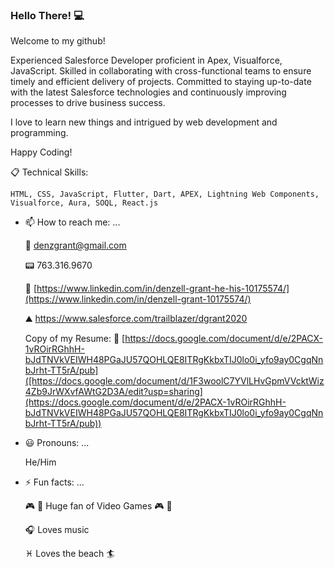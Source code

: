 ### Hello There! :computer:
  Welcome to my github! 
  
Experienced Salesforce Developer proficient in Apex, Visualforce, JavaScript. Skilled in collaborating with cross-functional teams to ensure timely and efficient delivery of projects. Committed to staying up-to-date with the latest Salesforce technologies and continuously improving processes to drive business success.

  
  I love to learn new things and intrigued by web development and programming.
  
  Happy Coding! 
  
  :clipboard: Technical Skills:
  
  `HTML, CSS, JavaScript, Flutter, Dart, APEX, Lightning Web Components, Visualforce, Aura, SOQL, React.js`

 
  
- 📫 How to reach me: ...

  :email: denzgrant@gmail.com

  :pager: 763.316.9670
  
  :office: [https://www.linkedin.com/in/denzell-grant-he-his-10175574/](https://www.linkedin.com/in/denzell-grant-10175574/)
  
  :mountain: https://www.salesforce.com/trailblazer/dgrant2020
  
  Copy of my Resume: :scroll: [https://docs.google.com/document/d/e/2PACX-1vROirRGhhH-bJdTNVkVEIWH48PGaJU57QOHLQE8ITRgKkbxTIJ0lo0i_yfo9ay0CgqNnbJrht-TT5rA/pub]([https://docs.google.com/document/d/1F3woolC7YVlLHvGpmVVcktWiz4Zb9JrWXvfAWtG2D3A/edit?usp=sharing](https://docs.google.com/document/d/e/2PACX-1vROirRGhhH-bJdTNVkVEIWH48PGaJU57QOHLQE8ITRgKkbxTIJ0lo0i_yfo9ay0CgqNnbJrht-TT5rA/pub))
 
  
- :smiley: Pronouns: ...

  He/Him
  
- ⚡ Fun facts: ...

  :video_game: :space_invader: Huge fan of Video Games :video_game: :space_invader:
  
  :headphones: Loves music 
  
  :pisces: Loves the beach :surfer:
  
